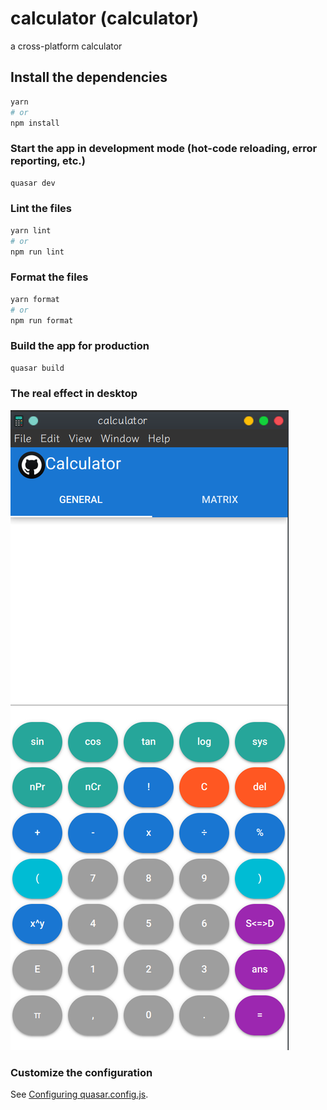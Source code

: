 # calculator (calculator)

a cross-platform calculator

## Install the dependencies

```bash
yarn
# or
npm install
```

### Start the app in development mode (hot-code reloading, error reporting, etc.)

```bash
quasar dev
```

### Lint the files

```bash
yarn lint
# or
npm run lint
```

### Format the files

```bash
yarn format
# or
npm run format
```

### Build the app for production

```bash
quasar build
```

### The real effect in desktop

![image](https://github.com/swarfte/Calculator/blob/main/exmaple/desktop.png)

### Customize the configuration

See [Configuring quasar.config.js](https://v2.quasar.dev/quasar-cli-vite/quasar-config-js).

